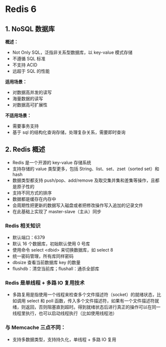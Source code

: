 # Redis 6
## 1. NoSQL 数据库
**概述：**
* Not Only SQL，泛指非关系型数据库，以 key-value 模式存储
* 不遵循 SQL 标准
* 不支持 ACID
* 远超于 SQL 的性能

**适用场景：**
* 对数据高并发的读写
* 海量数据的读写
* 对数据高可扩展性

**不适用场景：**
* 需要事务支持
* 基于 sql 的结构化查询存储，处理复杂关系，需要即时查询



## 2. Redis 概述
* Redis 是一个开源的 key-value 存储系统
* 支持存储的 value 类型更多，包括 String、list、set、zset（sorted set）和 hash
* 数据类型都支持 push/pop、add/remove 及取交集并集和差集等操作，且都是原子性的
* 支持不同方式的排序
* 数据都是缓存在内存中
* 会周期性把更新的数据写入磁盘或者把修改操作写入追加的记录文件
* 在此基础上实现了 master-slave（主从）同步

### Redis 相关知识
* 默认端口：6379
* 默认 16 个数据库，初始默认使用 0 号库
* 使用命令 select &lt;dbid&gt; 来切换数据库，如 select 8
* 统一密码管理，所有库同样密码
* dbsize 查看当前数据库 key 的数量
* flushdb：清空当前库；flushall：通杀全部库

### Redis 是单线程 + 多路 IO 复用技术
* 多路复用是指使用一个线程来检查多个文件描述符（socket）的就绪状态，比如调用 select 和
 poll 函数，传入多个文件描述符，如果有一个文件描述符就绪，则返回，否则阻塞直到超时。得到就绪状态后进行真正的操作可以在同一线程里执行，也可以启动线程执行（比如使用线程池）
 
### 与 Memcache 三点不同：
* 支持多数据类型，支持持久化，单线程 + 多路 IO 复用